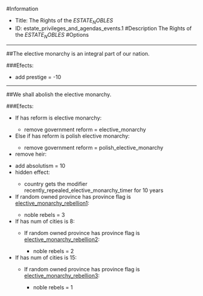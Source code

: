 #Information
 - Title: The Rights of the $ESTATE_NOBLES$
 - ID: estate_privileges_and_agendas_events.1
#Description
The Rights of the $ESTATE_NOBLES$
#Options

___
##The elective monarchy is an integral part of our nation.

###Efects:<ul><li>add prestige = -10</li></ul>

___
##We shall abolish the elective monarchy.

###Efects:<ul><li>If has reform is elective monarchy:</li><ul><li>remove government reform = elective_monarchy</li></ul><li>Else if has reform is polish elective monarchy:</li><ul><li>remove government reform = polish_elective_monarchy</li></ul><li>remove heir:</li><ul></ul><li>add absolutism = 10</li><li>hidden effect:</li><ul><li>country gets the modifier recently_repealed_elective_monarchy_timer for 10 years</li></ul><li>If random owned province has province flag is [elective_monarchy_rebellion1](../flags/elective_monarchy_rebellion1.md):</li><ul><li>noble rebels = 3</li></ul><li>If has num of cities is 8:</li><ul><li>If random owned province has province flag is [elective_monarchy_rebellion2](../flags/elective_monarchy_rebellion2.md):</li><ul><li>noble rebels = 2</li></ul></ul><li>If has num of cities is 15:</li><ul><li>If random owned province has province flag is [elective_monarchy_rebellion3](../flags/elective_monarchy_rebellion3.md):</li><ul><li>noble rebels = 1</li></ul></ul></ul>
